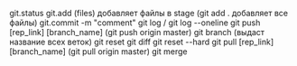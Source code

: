 git.status
git.add (files) добавляет файлы в stage (git add . добавляет все файлы)
git.commit -m "comment"
git log / git log --oneline
git push [rep_link] [branch_name] (git push origin master)
git branch (выдаст название всех веток)
git reset
git diff
git reset --hard
git pull [rep_link] [branch_name] (git pull origin master)
git merge
